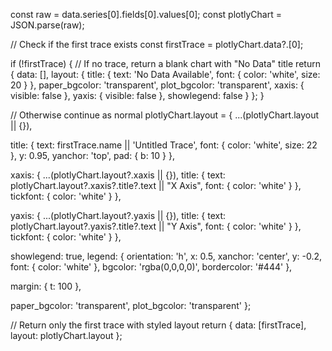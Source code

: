 const raw = data.series[0].fields[0].values[0];
const plotlyChart = JSON.parse(raw);

// Check if the first trace exists
const firstTrace = plotlyChart.data?.[0];

if (!firstTrace) {
  // If no trace, return a blank chart with "No Data" title
  return {
    data: [],
    layout: {
      title: {
        text: 'No Data Available',
        font: {
          color: 'white',
          size: 20
        }
      },
      paper_bgcolor: 'transparent',
      plot_bgcolor: 'transparent',
      xaxis: { visible: false },
      yaxis: { visible: false },
      showlegend: false
    }
  };
}

// Otherwise continue as normal
plotlyChart.layout = {
  ...(plotlyChart.layout || {}),

  title: {
    text: firstTrace.name || 'Untitled Trace',
    font: {
      color: 'white',
      size: 22
    },
    y: 0.95,
    yanchor: 'top',
    pad: { b: 10 }
  },

  xaxis: {
    ...(plotlyChart.layout?.xaxis || {}),
    title: {
      text: plotlyChart.layout?.xaxis?.title?.text || "X Axis",
      font: { color: 'white' }
    },
    tickfont: {
      color: 'white'
    }
  },

  yaxis: {
    ...(plotlyChart.layout?.yaxis || {}),
    title: {
      text: plotlyChart.layout?.yaxis?.title?.text || "Y Axis",
      font: { color: 'white' }
    },
    tickfont: {
      color: 'white'
    }
  },

  showlegend: true,
  legend: {
    orientation: 'h',
    x: 0.5,
    xanchor: 'center',
    y: -0.2,
    font: { color: 'white' },
    bgcolor: 'rgba(0,0,0,0)',
    bordercolor: '#444'
  },

  margin: {
    t: 100
  },

  paper_bgcolor: 'transparent',
  plot_bgcolor: 'transparent'
};

// Return only the first trace with styled layout
return {
  data: [firstTrace],
  layout: plotlyChart.layout
};
